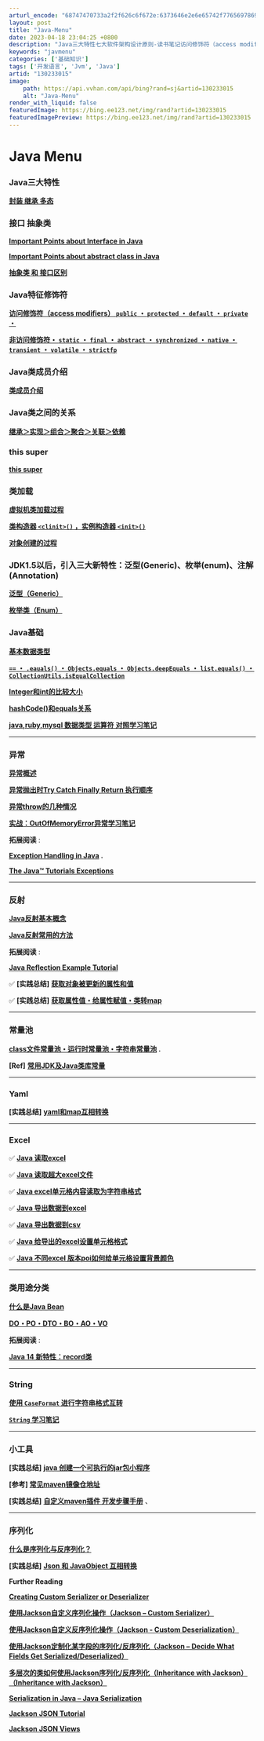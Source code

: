 ```yaml
---
arturl_encode: "68747470733a2f2f626c6f672e:6373646e2e6e65742f77656978696e5f33373634363633362f:61727469636c652f64657461696c732f313330323333303135"
layout: post
title: "Java-Menu"
date: 2023-04-18 23:04:25 +0800
description: "Java三大特性七大软件架构设计原则-读书笔记访问修饰符（access modifi"
keywords: "javmenu"
categories: ['基础知识']
tags: ['开发语言', 'Jvm', 'Java']
artid: "130233015"
image:
    path: https://api.vvhan.com/api/bing?rand=sj&artid=130233015
    alt: "Java-Menu"
render_with_liquid: false
featuredImage: https://bing.ee123.net/img/rand?artid=130233015
featuredImagePreview: https://bing.ee123.net/img/rand?artid=130233015
---
```


# Java Menu

### Java三大特性

**[封装 继承 多态](https://blog.csdn.net/weixin_37646636/article/details/129218265)**

### 接口 抽象类

**[Important Points about Interface in Java](https://blog.csdn.net/weixin_37646636/article/details/129467831)**
  
**[Important Points about abstract class in Java](https://blog.csdn.net/weixin_37646636/article/details/129468183)**
  
**[抽象类 和 接口区别](https://blog.csdn.net/weixin_37646636/article/details/119972061)**

### Java特征修饰符

**[访问修饰符（access modifiers）
`public`
・
`protected`
・
`default`
・
`private`
・](https://blog.csdn.net/weixin_37646636/article/details/129218989)**

**[非访问修饰符・
`static`
・
`final`
・
`abstract`
・
`synchronized`
・
`native`
・
`transient`
・
`volatile`
・
`strictfp`](https://blog.csdn.net/weixin_37646636/article/details/129219157)**

### Java类成员介绍

**[类成员介绍](https://blog.csdn.net/weixin_37646636/article/details/119971427)**

### Java类之间的关系

**[继承＞实现＞组合＞聚合＞关联＞依赖](https://blog.csdn.net/weixin_37646636/article/details/119971950)**

### this super

**[this super](https://blog.csdn.net/weixin_37646636/article/details/119972081)**

### 类加载

**[虚拟机类加载过程](https://blog.csdn.net/weixin_37646636/article/details/108127395)**
  
**[类构造器
`<clinit>()`
，实例构造器
`<init>()`](https://blog.csdn.net/weixin_37646636/article/details/120385434)**
  
**[对象创建的过程](https://blog.csdn.net/weixin_37646636/article/details/129231358)**

### JDK1.5以后，引入三大新特性：泛型(Generic)、枚举(enum)、注解(Annotation)

**[泛型（Generic）](https://blog.csdn.net/weixin_37646636/article/details/120099314)**
  
**[枚举类（Enum）](https://blog.csdn.net/weixin_37646636/article/details/132048657)**

### Java基础

**[基本数据类型](https://blog.csdn.net/weixin_37646636/article/details/108401647)**
  
**[`==`
・
`.eauals()`
・
`Objects.equals`
・
`Objects.deepEquals`
・
`list.equals()`
・
`CollectionUtils.isEqualCollection`](https://blog.csdn.net/weixin_37646636/article/details/132185595)**
  
**[Integer和int的比较大小](https://blog.csdn.net/weixin_37646636/article/details/129480412)**
  
**[hashCode()和equals关系](https://blog.csdn.net/weixin_37646636/article/details/120186152)**
  
**[java,ruby,mysql 数据类型 运算符 对照学习笔记](https://blog.csdn.net/weixin_37646636/article/details/121185185)**

---

### 异常

**[异常概述](https://blog.csdn.net/weixin_37646636/article/details/120105987)**
  
**[异常抛出时Try Catch Finally Return 执行顺序](https://blog.csdn.net/weixin_37646636/article/details/131532647)**
  
**[异常throw的几种情况](https://blog.csdn.net/weixin_37646636/article/details/121431737)**
  
**[实战：OutOfMemoryError异常学习笔记](https://blog.csdn.net/weixin_37646636/article/details/120388735)**
  
**拓展阅读**
:
  
**[Exception Handling in Java](https://www.journaldev.com/1696/exception-handling-in-java)
.**
  
**[The Java™ Tutorials Exceptions](https://docs.oracle.com/javase/tutorial/essential/exceptions/index.html)**

---

### 反射

**[Java反射基本概念](https://blog.csdn.net/weixin_37646636/article/details/120197856)**
  
**[Java反射常用的方法](https://blog.csdn.net/weixin_37646636/article/details/131553250)**
  
**拓展阅读**
:
  
**[Java Reflection Example Tutorial](https://www.journaldev.com/1789/java-reflection-example-tutorial)**

✅
**[实践总结]**
**[获取对象被更新的属性和值](https://blog.csdn.net/weixin_37646636/article/details/131561854)**
  
✅
**[实践总结]**
**[获取属性值・给属性赋值・类转map](https://blog.csdn.net/weixin_37646636/article/details/134840697)**

---

### 常量池

**[class文件常量池・运行时常量池・字符串常量池](https://blog.csdn.net/weixin_37646636/article/details/119518360)
.**
  

**[Ref]**
**[常用JDK及Java类库常量](https://blog.csdn.net/fanlei77/article/details/126432861)**

---

### Yaml

**[实践总结]**
**[yaml和map互相转换](https://blog.csdn.net/weixin_37646636/article/details/129722266)**

---

### Excel

✅
**[Java 读取excel](https://blog.csdn.net/weixin_37646636/article/details/132012508)**
  
✅
**[Java 读取超大excel文件](https://blog.csdn.net/weixin_37646636/article/details/135258548)**
  
✅
**[Java excel单元格内容读取为字符串格式](https://blog.csdn.net/weixin_37646636/article/details/135253149)**
  
✅
**[Java 导出数据到excel](https://blog.csdn.net/weixin_37646636/article/details/132039605)**
  
✅
**[Java 导出数据到csv](https://blog.csdn.net/weixin_37646636/article/details/135235666)**
  
✅
**[Java 给导出的excel设置单元格格式](https://blog.csdn.net/weixin_37646636/article/details/132039524)**
  
✅
**[Java 不同excel 版本poi如何给单元格设置背景颜色](https://blog.csdn.net/weixin_37646636/article/details/135259800)**

---

### 类用途分类

**[什么是Java Bean](https://blog.csdn.net/weixin_37646636/article/details/129540318)**
  
[**DO・PO・DTO・BO・AO・VO**](https://blog.csdn.net/weixin_37646636/article/details/143310973)
  
**拓展阅读**
:
  
**[Java 14 新特性：record类](https://www.digitalocean.com/community/tutorials/java-records-class)**

---

### String

**[使用
`CaseFormat`
进行字符串格式互转](https://blog.csdn.net/weixin_37646636/article/details/132571981)**
  
[**`String`
学习笔记**](https://blog.csdn.net/weixin_37646636/article/details/120193219)

---

### 小工具

**[实践总结]**
**[java 创建一个可执行的jar包小程序](https://blog.csdn.net/weixin_37646636/article/details/135465436)**
  
****[参考]**
[常见maven镜像仓地址](https://blog.csdn.net/qq_38287890/article/details/101628637)**
  

**[实践总结]**
**[自定义maven插件 开发步骤手册](https://blog.csdn.net/weixin_37646636/article/details/135350907)**
、

---

### 序列化

**[什么是序列化与反序列化？](https://blog.csdn.net/weixin_37646636/article/details/120208515)**
  

**[实践总结]**
**[Json 和 JavaObject 互相转换](https://blog.csdn.net/weixin_37646636/article/details/129722456)**

**Further Reading**
  
**[Creating Custom Serializer or Deserializer](https://blog.csdn.net/weixin_37646636/article/details/132094267)**
  
**[使用Jackson自定义序列化操作（Jackson – Custom Serializer）](https://blog.csdn.net/weixin_37646636/article/details/132113371)**
  
**[使用Jackson自定义反序列化操作（Jackson - Custom Deserialization）](https://blog.csdn.net/weixin_37646636/article/details/132092222)**
  
**[使用Jackson定制化某字段的序列化/反序列化（Jackson – Decide What Fields Get Serialized/Deserialized）](https://blog.csdn.net/weixin_37646636/article/details/132101806)**
  
**[多层次的类如何使用Jackson序列化/反序列化（Inheritance with Jackson）（Inheritance with Jackson）](https://blog.csdn.net/weixin_37646636/article/details/132113961)**
  
**[Serialization in Java – Java Serialization](https://www.journaldev.com/2452/serialization-in-java)**
  
**[Jackson JSON Tutorial](https://www.baeldung.com/jackson)**
  
**[Jackson JSON Views](https://www.baeldung.com/jackson-json-view-annotation)**